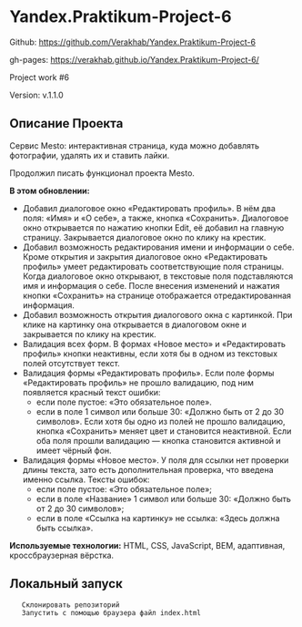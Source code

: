 # Yandex.Praktikum-Project-6

Github: https://github.com/Verakhab/Yandex.Praktikum-Project-6

gh-pages: https://verakhab.github.io/Yandex.Praktikum-Project-6/

Project work #6

Version: v.1.1.0

## Описание Проекта

Сервис Mesto: интерактивная страница, куда можно добавлять фотографии, удалять их и ставить лайки.

Продолжил писать функционал проекта Mesto.

__В этом обновлении:__

  - Добавил диалоговое окно «Редактировать профиль». В нём два поля: «Имя» и «О себе», а также, кнопка «Сохранить». Диалоговое окно открывается по нажатию кнопки Edit, её добавил на главную страницу. Закрывается диалоговое окно по клику на крестик.
  - Добавил возможность редактирования имени и информации о себе. Кроме открытия и закрытия диалоговое окно «Редактировать профиль» умеет редактировать соответствующие поля страницы. Когда диалоговое окно открывают, в текстовые поля подставляются имя и информация о себе. После внесения изменений и нажатия кнопки «Сохранить» на странице отображается отредактированная информация.
  - Добавил возможность открытия диалогового окна с картинкой. При клике на картинку она открывается в диалоговом окне и закрывается по клику на крестик.
  - Валидация всех форм. В формах «Новое место» и «Редактировать профиль» кнопки неактивны, если хотя бы в одном из текстовых полей отсутствует текст.
  - Валидация формы «Редактировать профиль». Если поле формы «Редактировать профиль» не прошло валидацию, под ним появляется красный текст ошибки:
    - если поле пустое: «Это обязательное поле».
    - если в поле 1 символ или больше 30: «Должно быть от 2 до 30 символов».
  Если хотя бы одно из полей не прошло валидацию, кнопка «Сохранить» меняет цвет и становится неактивной. Если оба поля прошли валидацию — кнопка становится активной и имеет чёрный фон.
  - Валидация формы «Новое место». У поля для ссылки нет проверки длины текста, зато есть дополнительная проверка, что введена именно ссылка. Тексты ошибок:
    - если поле пустое: «Это обязательное поле»;
    - если в поле «Название» 1 символ или больше 30: «Должно быть от 2 до 30 символов»;
    - если в поле «Ссылка на картинку» не ссылка: «Здесь должна быть ссылка».

__Используемые технологии:__ HTML, CSS, JavaScript, BEM, адаптивная, кроссбраузерная вёрстка.

## Локальный запуск
  ```
     Склонировать репозиторий
     Запустить с помощью браузера файл index.html
  ```
